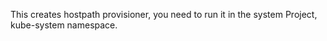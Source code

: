 This creates hostpath provisioner, you need to run it in the system Project, kube-system namespace.
